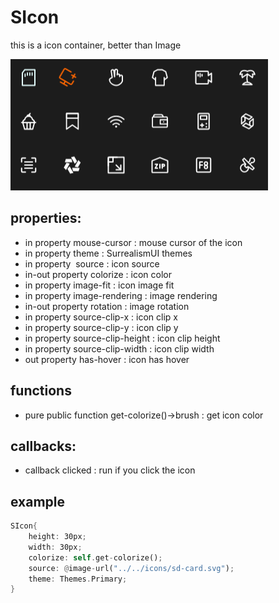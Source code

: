 # SIcon

this is a icon container, better than Image

![](../../static/icon.png)

## properties:

- in property <MouseCursor> mouse-cursor : mouse cursor of the icon
- in property <Themes> theme : SurrealismUI themes
- in property <image> source : icon source
- in-out property <brush> colorize : icon color
- in property <ImageFit> image-fit : icon image fit
- in property <ImageRendering> image-rendering : image rendering
- in-out property <RotationProps> rotation : image rotation 
- in property <int> source-clip-x : icon clip x
- in property <int> source-clip-y : icon clip y
- in property <int> source-clip-height : icon clip height
- in property <int> source-clip-width : icon clip width
- out property <bool> has-hover : icon has hover

## functions

- pure public function get-colorize()->brush : get icon color

## callbacks: 
- callback clicked : run if you click the icon

## example

```rust
SIcon{
    height: 30px;
    width: 30px;
    colorize: self.get-colorize();
    source: @image-url("../../icons/sd-card.svg");
    theme: Themes.Primary;
}
```